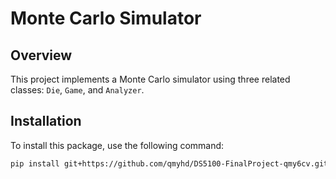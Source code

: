 # Monte Carlo Simulator

## Overview

This project implements a Monte Carlo simulator using three related classes: `Die`, `Game`, and `Analyzer`.

## Installation

To install this package, use the following command:

```sh
pip install git+https://github.com/qmyhd/DS5100-FinalProject-qmy6cv.git